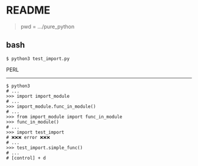 README
======
> pwd = .../pure_python

bash
----
```
$ python3 test_import.py
```

PERL
____
```
$ python3
# ...
>>> import import_module
# ...
>>> import_module.func_in_module()
# ...
>>> from import_module import func_in_module
>>> func_in_module()
# ...
>>> import test_import
# ❌❌❌ error ❌❌❌
# ...
>>> test_import.simple_func()
# ...
# [control] + d
```
